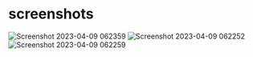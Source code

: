 # screenshots
![Screenshot 2023-04-09 062359](https://user-images.githubusercontent.com/36147840/230754416-fb85a8f9-f1c1-4913-8f5a-5e59a64fc182.png)
![Screenshot 2023-04-09 062252](https://user-images.githubusercontent.com/36147840/230754417-74b5246b-e208-47f0-80c0-4c4d1df62e60.png)
![Screenshot 2023-04-09 062259](https://user-images.githubusercontent.com/36147840/230754418-3f977283-b27e-4c32-97f3-647eeeca1639.png)

